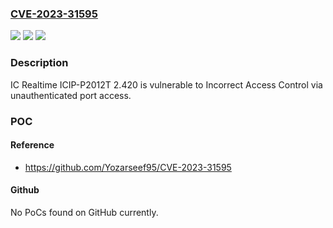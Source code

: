 ### [CVE-2023-31595](https://cve.mitre.org/cgi-bin/cvename.cgi?name=CVE-2023-31595)
![](https://img.shields.io/static/v1?label=Product&message=n%2Fa&color=blue)
![](https://img.shields.io/static/v1?label=Version&message=n%2Fa&color=blue)
![](https://img.shields.io/static/v1?label=Vulnerability&message=n%2Fa&color=brighgreen)

### Description

IC Realtime ICIP-P2012T 2.420 is vulnerable to Incorrect Access Control via unauthenticated port access.

### POC

#### Reference
- https://github.com/Yozarseef95/CVE-2023-31595

#### Github
No PoCs found on GitHub currently.

